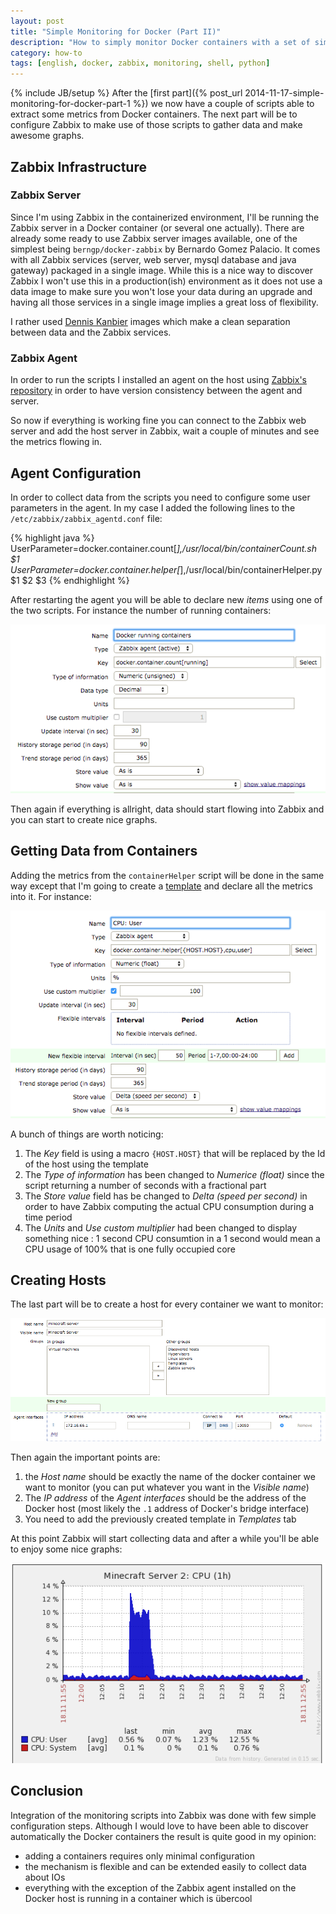 ```yaml
---
layout: post
title: "Simple Monitoring for Docker (Part II)"
description: "How to simply monitor Docker containers with a set of simple scripts and Zabbix (Part I: collecting data)"
category: how-to
tags: [english, docker, zabbix, monitoring, shell, python]
---
```

{% include JB/setup %}
After the [first part]({% post_url 2014-11-17-simple-monitoring-for-docker-part-1 %}) we now have a couple of scripts able to extract some metrics from Docker containers. The next part will be to configure Zabbix to make use of those scripts to gather data and make awesome graphs.

<!--more-->
## Zabbix Infrastructure

### Zabbix Server

Since I'm using Zabbix in the containerized environment, I'll be running the Zabbix server in a Docker container (or several one actually). There are already some ready to use Zabbix server images available, one of the simplest being `berngp/docker-zabbix` by Bernardo Gomez Palacio. It comes with  all Zabbix services (server, web server, mysql database and java gateway) packaged in a single image. While this is a nice way to discover Zabbix I won't use this in a production(ish) environment as it does not use a data image to make sure you won't lose your data during an upgrade and having all those services in a single image implies a great loss of flexibility.

I rather used [Dennis Kanbier](https://github.com/dkanbier/docker-zabbix-server) images which make a clean separation between data and the Zabbix services.

### Zabbix Agent

In order to run the scripts I installed an agent on the host using [Zabbix's repository](https://www.zabbix.com/documentation/2.4/manual/installation/install_from_packages) in order to have version consistency between the agent and server.

So now if everything is working fine you can connect to the Zabbix web server and add the host server in Zabbix, wait a couple of minutes and see the metrics flowing in.

## Agent Configuration

In order to collect data from the scripts you need to configure some user parameters in the agent. In my case I added the following lines to the `/etc/zabbix/zabbix_agentd.conf` file:

{% highlight java %}
UserParameter=docker.container.count[*],/usr/local/bin/containerCount.sh $1
UserParameter=docker.container.helper[*],/usr/local/bin/containerHelper.py $1 $2 $3
{% endhighlight %}

After restarting the agent you will be able to declare new *items* using one of the two scripts. For instance the number of running containers:

![Number of running containers item ](/images/2014-11-18-001_Item-running-containers.png)

Then again if everything is allright, data should start flowing into Zabbix and you can start to create nice graphs.

## Getting Data from Containers

Adding the metrics from the `containerHelper` script will be done in the same way except that I'm going to create a [template](/downloads/2014-11-18-001_zbx_export_templates.xml) and declare all the metrics into it. For instance:

![User CPU usage for a container](/images/2014-11-18-002_Item-container-user-cpu.png)

A bunch of things are worth noticing:

1. The *Key* field is using a macro `{HOST.HOST}` that will be replaced by the Id of the host using the template
1. The *Type of information* has been changed to *Numerice (float)* since the script returning a number of seconds with a fractional part
1. The *Store value* field has be changed to *Delta (speed per second)* in order to have Zabbix computing the actual CPU consumption during a time period
1. The *Units* and *Use custom multiplier* had been changed to display something nice : 1 second CPU consumtion in a 1 second would mean a CPU usage of 100% that is one fully occupied core

## Creating Hosts

The last part will be to create a host for every container we want to monitor:

![Number of running containers item](/images/2014-11-18-003_Host-minecraft-server.png)

Then again the important points are:

1. the *Host name* should be exactly the name of the docker container we want to monitor (you can put whatever you want in the *Visible name*)
1. The *IP address* of the *Agent interfaces* should be the address of the Docker host (most likely the `.1` address of Docker's bridge interface)
1. You need to add the previously created template in *Templates* tab

At this point Zabbix will start collecting data and after a while you'll be able to enjoy some nice graphs:

![CPU Usage of Minecraft Server container](/images/2014-11-18-004_Graph-minecraft-server-cpu.png)

## Conclusion

Integration of the monitoring scripts into Zabbix was done with few simple configuration steps. Although I would love to have been able to discover automatically the Docker containers the result is quite good in my opinion:

- adding a containers requires only minimal configuration
- the mechanism is flexible and can be extended easily to collect data about IOs
- everything with the exception of the Zabbix agent installed on the Docker host is running in a container which is übercool
